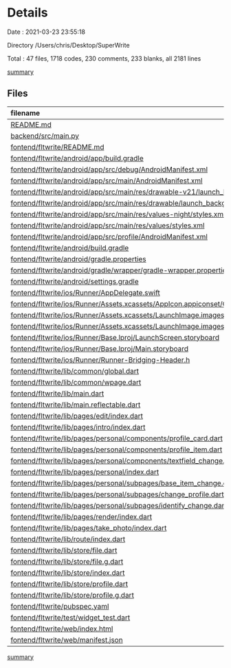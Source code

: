# Details

Date : 2021-03-23 23:55:18

Directory /Users/chris/Desktop/SuperWrite

Total : 47 files,  1718 codes, 230 comments, 233 blanks, all 2181 lines

[summary](results.md)

## Files
| filename | language | code | comment | blank | total |
| :--- | :--- | ---: | ---: | ---: | ---: |
| [README.md](/README.md) | Markdown | 2 | 0 | 1 | 3 |
| [backend/src/main.py](/backend/src/main.py) | Python | 59 | 16 | 17 | 92 |
| [fontend/fltwrite/README.md](/fontend/fltwrite/README.md) | Markdown | 10 | 0 | 7 | 17 |
| [fontend/fltwrite/android/app/build.gradle](/fontend/fltwrite/android/app/build.gradle) | Groovy | 46 | 3 | 11 | 60 |
| [fontend/fltwrite/android/app/src/debug/AndroidManifest.xml](/fontend/fltwrite/android/app/src/debug/AndroidManifest.xml) | XML | 4 | 3 | 1 | 8 |
| [fontend/fltwrite/android/app/src/main/AndroidManifest.xml](/fontend/fltwrite/android/app/src/main/AndroidManifest.xml) | XML | 30 | 11 | 1 | 42 |
| [fontend/fltwrite/android/app/src/main/res/drawable-v21/launch_background.xml](/fontend/fltwrite/android/app/src/main/res/drawable-v21/launch_background.xml) | XML | 4 | 7 | 2 | 13 |
| [fontend/fltwrite/android/app/src/main/res/drawable/launch_background.xml](/fontend/fltwrite/android/app/src/main/res/drawable/launch_background.xml) | XML | 4 | 7 | 2 | 13 |
| [fontend/fltwrite/android/app/src/main/res/values-night/styles.xml](/fontend/fltwrite/android/app/src/main/res/values-night/styles.xml) | XML | 9 | 9 | 1 | 19 |
| [fontend/fltwrite/android/app/src/main/res/values/styles.xml](/fontend/fltwrite/android/app/src/main/res/values/styles.xml) | XML | 9 | 9 | 1 | 19 |
| [fontend/fltwrite/android/app/src/profile/AndroidManifest.xml](/fontend/fltwrite/android/app/src/profile/AndroidManifest.xml) | XML | 4 | 3 | 1 | 8 |
| [fontend/fltwrite/android/build.gradle](/fontend/fltwrite/android/build.gradle) | Groovy | 27 | 0 | 5 | 32 |
| [fontend/fltwrite/android/gradle.properties](/fontend/fltwrite/android/gradle.properties) | Properties | 3 | 0 | 1 | 4 |
| [fontend/fltwrite/android/gradle/wrapper/gradle-wrapper.properties](/fontend/fltwrite/android/gradle/wrapper/gradle-wrapper.properties) | Properties | 5 | 1 | 1 | 7 |
| [fontend/fltwrite/android/settings.gradle](/fontend/fltwrite/android/settings.gradle) | Groovy | 8 | 0 | 4 | 12 |
| [fontend/fltwrite/ios/Runner/AppDelegate.swift](/fontend/fltwrite/ios/Runner/AppDelegate.swift) | Swift | 12 | 0 | 2 | 14 |
| [fontend/fltwrite/ios/Runner/Assets.xcassets/AppIcon.appiconset/Contents.json](/fontend/fltwrite/ios/Runner/Assets.xcassets/AppIcon.appiconset/Contents.json) | JSON | 122 | 0 | 1 | 123 |
| [fontend/fltwrite/ios/Runner/Assets.xcassets/LaunchImage.imageset/Contents.json](/fontend/fltwrite/ios/Runner/Assets.xcassets/LaunchImage.imageset/Contents.json) | JSON | 23 | 0 | 1 | 24 |
| [fontend/fltwrite/ios/Runner/Assets.xcassets/LaunchImage.imageset/README.md](/fontend/fltwrite/ios/Runner/Assets.xcassets/LaunchImage.imageset/README.md) | Markdown | 3 | 0 | 2 | 5 |
| [fontend/fltwrite/ios/Runner/Base.lproj/LaunchScreen.storyboard](/fontend/fltwrite/ios/Runner/Base.lproj/LaunchScreen.storyboard) | XML | 36 | 1 | 1 | 38 |
| [fontend/fltwrite/ios/Runner/Base.lproj/Main.storyboard](/fontend/fltwrite/ios/Runner/Base.lproj/Main.storyboard) | XML | 25 | 1 | 1 | 27 |
| [fontend/fltwrite/ios/Runner/Runner-Bridging-Header.h](/fontend/fltwrite/ios/Runner/Runner-Bridging-Header.h) | C++ | 1 | 0 | 1 | 2 |
| [fontend/fltwrite/lib/common/global.dart](/fontend/fltwrite/lib/common/global.dart) | Dart | 31 | 0 | 5 | 36 |
| [fontend/fltwrite/lib/common/wpage.dart](/fontend/fltwrite/lib/common/wpage.dart) | Dart | 94 | 2 | 13 | 109 |
| [fontend/fltwrite/lib/main.dart](/fontend/fltwrite/lib/main.dart) | Dart | 34 | 0 | 3 | 37 |
| [fontend/fltwrite/lib/main.reflectable.dart](/fontend/fltwrite/lib/main.reflectable.dart) | Dart | 0 | 1 | 0 | 1 |
| [fontend/fltwrite/lib/pages/edit/index.dart](/fontend/fltwrite/lib/pages/edit/index.dart) | Dart | 108 | 93 | 13 | 214 |
| [fontend/fltwrite/lib/pages/intro/index.dart](/fontend/fltwrite/lib/pages/intro/index.dart) | Dart | 24 | 0 | 4 | 28 |
| [fontend/fltwrite/lib/pages/personal/components/profile_card.dart](/fontend/fltwrite/lib/pages/personal/components/profile_card.dart) | Dart | 77 | 0 | 5 | 82 |
| [fontend/fltwrite/lib/pages/personal/components/profile_item.dart](/fontend/fltwrite/lib/pages/personal/components/profile_item.dart) | Dart | 37 | 0 | 2 | 39 |
| [fontend/fltwrite/lib/pages/personal/components/textfield_change.dart](/fontend/fltwrite/lib/pages/personal/components/textfield_change.dart) | Dart | 58 | 0 | 4 | 62 |
| [fontend/fltwrite/lib/pages/personal/index.dart](/fontend/fltwrite/lib/pages/personal/index.dart) | Dart | 55 | 1 | 6 | 62 |
| [fontend/fltwrite/lib/pages/personal/subpages/base_item_change.dart](/fontend/fltwrite/lib/pages/personal/subpages/base_item_change.dart) | Dart | 114 | 2 | 7 | 123 |
| [fontend/fltwrite/lib/pages/personal/subpages/change_profile.dart](/fontend/fltwrite/lib/pages/personal/subpages/change_profile.dart) | Dart | 103 | 1 | 6 | 110 |
| [fontend/fltwrite/lib/pages/personal/subpages/identify_change.dart](/fontend/fltwrite/lib/pages/personal/subpages/identify_change.dart) | Dart | 109 | 3 | 7 | 119 |
| [fontend/fltwrite/lib/pages/render/index.dart](/fontend/fltwrite/lib/pages/render/index.dart) | Dart | 0 | 0 | 1 | 1 |
| [fontend/fltwrite/lib/pages/take_photo/index.dart](/fontend/fltwrite/lib/pages/take_photo/index.dart) | Dart | 56 | 3 | 8 | 67 |
| [fontend/fltwrite/lib/route/index.dart](/fontend/fltwrite/lib/route/index.dart) | Dart | 17 | 0 | 3 | 20 |
| [fontend/fltwrite/lib/store/file.dart](/fontend/fltwrite/lib/store/file.dart) | Dart | 40 | 0 | 7 | 47 |
| [fontend/fltwrite/lib/store/file.g.dart](/fontend/fltwrite/lib/store/file.g.dart) | Dart | 101 | 5 | 22 | 128 |
| [fontend/fltwrite/lib/store/index.dart](/fontend/fltwrite/lib/store/index.dart) | Dart | 15 | 0 | 3 | 18 |
| [fontend/fltwrite/lib/store/profile.dart](/fontend/fltwrite/lib/store/profile.dart) | Dart | 31 | 0 | 7 | 38 |
| [fontend/fltwrite/lib/store/profile.g.dart](/fontend/fltwrite/lib/store/profile.g.dart) | Dart | 85 | 5 | 22 | 112 |
| [fontend/fltwrite/pubspec.yaml](/fontend/fltwrite/pubspec.yaml) | YAML | 27 | 12 | 8 | 47 |
| [fontend/fltwrite/test/widget_test.dart](/fontend/fltwrite/test/widget_test.dart) | Dart | 7 | 16 | 6 | 29 |
| [fontend/fltwrite/web/index.html](/fontend/fltwrite/web/index.html) | HTML | 26 | 15 | 5 | 46 |
| [fontend/fltwrite/web/manifest.json](/fontend/fltwrite/web/manifest.json) | JSON | 23 | 0 | 1 | 24 |

[summary](results.md)